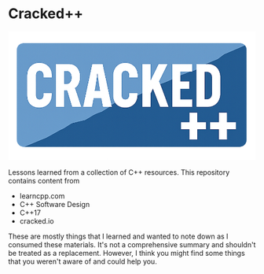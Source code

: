 # Cracked++

![alt text](cracked++logo.png)

Lessons learned from a collection of C++ resources. This repository contains content from
- learncpp.com
- C++ Software Design
- C++17
- cracked.io

These are mostly things that I learned and wanted to note down as I consumed these materials. It's
not a comprehensive summary and shouldn't be treated as a replacement. However, I think you might
find some things that you weren't aware of and could help you.

